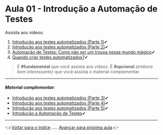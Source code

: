 # Aula 01 - Introdução a Automação de Testes

Assista aos vídeos:

  1. [Introdução aos testes automatizados (Parte 1)](https://youtu.be/NP--Tmxmaxg)✔
  2. [Introdução aos testes automatizados (Parte 2)](https://youtu.be/JuyhVtdZYkU)✔
  3. [Automação de Testes: Como não ser um trouxa nesse mundo mágico](https://youtu.be/S3YLk_8NvIs)✔
  4. [Quando criar testes automatizados?](https://youtu.be/VDWZSsf5cYU)✔

> É **#fundamental** que você assista aos vídeos. É **#opcional** _(embora bem interessante)_ que você assista o material complementar.

---

#### _Material complementar:_
* [Introdução aos testes automatizados (Parte 3)](https://youtu.be/bX6bv7nna3A)✔
* [Introdução aos testes automatizados (Parte 4)](https://youtu.be/qbAnwu-7m24)✔
* [Introdução aos testes automatizados (Parte 5)](https://youtu.be/Era2Rp96nRs)✔
* [Introdução a Automação de Testes](https://youtu.be/29QIOHs4CH0)✔

---

👈 [Voltar para o índice](../README.md) ..... [Avançar para próxima aula](../aula02/aula.md) 👉
